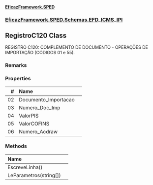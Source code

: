 #### [EficazFramework.SPED](EficazFrameworkSPED.md 'EficazFramework SPED')
### [EficazFramework.SPED.Schemas.EFD_ICMS_IPI](EficazFramework.SPED.Schemas.EFD_ICMS_IPI.md 'EficazFramework.SPED.Schemas.EFD_ICMS_IPI')

## RegistroC120 Class

REGISTRO C120: COMPLEMENTO DE DOCUMENTO - OPERAÇÕES DE  
IMPORTAÇÃO (CÓDIGOS 01 e 55).

### Remarks
### Properties

| # | Name | |
| ---: | :--- | :--- |
| 02 | Documento_Importacao |  |
| 03 | Numero_Doc_Imp |  |
| 04 | ValorPIS |  |
| 05 | ValorCOFINS |  |
| 06 | Numero_Acdraw |  |
### Methods

| Name | |
| :--- | :--- |
| EscreveLinha() |  |
| LeParametros(string[]) |  |
